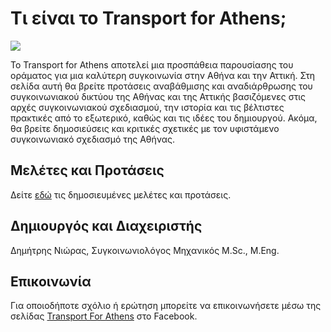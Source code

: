 # Τι είναι το Transport for Athens;

![](assets/images/TransportForAthens_banner.png)

Το Transport for Athens αποτελεί μια προσπάθεια παρουσίασης του οράματος για μια καλύτερη συγκοινωνία στην Αθήνα και την Αττική. Στη σελίδα αυτή θα βρείτε προτάσεις αναβάθμισης και αναδιάρθρωσης του συγκοινωνιακού δικτύου της Αθήνας και της Αττικής βασιζόμενες στις αρχές συγκοινωνιακού σχεδιασμού, την ιστορία και τις βέλτιστες πρακτικές από το εξωτερικό, καθώς και τις ιδέες του δημιουργού. Ακόμα, θα βρείτε δημοσιεύσεις και κριτικές σχετικές με τον υφιστάμενο συγκοινωνιακό σχεδιασμό της Αθήνας.

## Μελέτες και Προτάσεις

Δείτε [εδώ](studies/) τις δημοσιευμένες μελέτες και προτάσεις.

## Δημιουργός και Διαχειριστής

Δημήτρης Νιώρας, Συγκοινωνιολόγος Μηχανικός M.Sc., M.Eng.

## Επικοινωνία

Για οποιοδήποτε σχόλιο ή ερώτηση μπορείτε να επικοινωνήσετε μέσω της σελίδας [Transport For Athens]([Facebook](https://www.facebook.com/transportforathens.org)) στο Facebook.